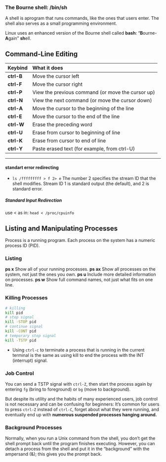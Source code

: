 ### The Bourne shell: /bin/sh

A shell is aprogram that runs commands, like the ones that users enter. The shell also serves as a small programming environment.

Linux uses an enhanced version of the Bourne shell called **bash**:  “**B**ourne-**A**gain” **sh**ell.

## Command-Line Editing

| Keybind | What it does |
| -- | :-- |
| **ctrl-B** | Move the cursor left |
| **ctrl-F** | Move the cursor right |
| **ctrl-P** | View the previous command (or move the cursor up) |
| **ctrl-N** | View the next command (or move the cursor down) |
| **ctrl-A** | Move the cursor to the beginning of the line |
| **ctrl-E** | Move the cursor to the end of the line |
| **ctrl-W** | Erase the preceding word |
| **ctrl-U** | Erase from cursor to beginning of line |
| **ctrl-K** | Erase from cursor to end of line |
| **ctrl-Y** | Paste erased text (for example, from ctrl-U) |

----

#### standart error redirecting
- `ls /fffffffff > f 2> e`
    The number 2 specifies the stream ID that the shell modifies. Stream ID 1 is standard output (the default), and 2 is standard error.


##### Standard Input Redirection
use < as in:  `head < /proc/cpuinfo`

## Listing and Manipulating Processes
Process is a running program. Each process on the system has a numeric process ID (PID).

### Listing
**ps x**   Show all of your running processes.
**ps ax** Show all processes on the system, not just the ones you own.
**ps u** Include more detailed information on processes.
**ps w** Show full command names, not just what fits on one line.


### Killing Processes

```bash
# killing
kill pid
# stop signal
kill -STOP pid
# continue signal
kill -CONT pid
# temporary stop signal
kill -TSTP pid
```


- Using ``ctrl-c`` to terminate a process that is running in the current terminal is the same as using kill to end the process with the INT (interrupt) signal.
### Job Control


You can send a TSTP signal with `ctrl-Z`, then start the process again by entering ``fg`` (bring to foreground) or ``bg`` (move to background).



But despite its utility and the habits of many experienced users, job control is not necessary and can be confusing for beginners: It’s common for users to press ``ctrl-Z`` instead of ``ctrl-C``, forget about what they were running, and eventually end up with **numerous suspended processes hanging around.**


### Background Processes
Normally, when you run a Unix command from the shell, you don’t get the shell prompt back until the program finishes executing. However, you can detach a process from the shell and put it in the “background” with the ampersand (&); this gives you the prompt back.

